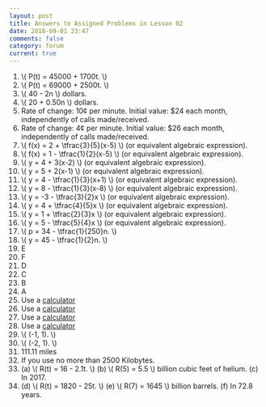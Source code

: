```yaml
---
layout: post
title: Answers to Assigned Problems in Lesson 02
date: 2018-09-01 23:47
comments: false
category: forum
current: true
---
```


1. \\( P(t) = 45000 + 1700t. \\)
2. \\( P(t) = 69000 + 2500t. \\)
3. \\( 40 - 2n \\) dollars.
4. \\( 20 + 0.50n \\) dollars.
5. Rate of change:  10¢ per minute. Initial value: $24 each month, independently of calls made/received.
6. Rate of change:  4¢ per minute. Initial value: $26 each month, independently of calls made/received.
7. \\( f(x) = 2 + \tfrac{3}{5}(x-5) \\) (or equivalent algebraic expression).
8. \\( f(x) = 1 - \tfrac{1}{2}(x-5) \\) (or equivalent algebraic expression).
9. \\( y = 4 + 3(x-2) \\) (or equivalent algebraic expression).
10. \\( y = 5 + 2(x-1) \\) (or equivalent algebraic expression).
11. \\( y = 4 - \tfrac{1}{3}(x+1) \\) (or equivalent algebraic expression).
12. \\( y = 8 - \tfrac{1}{3}(x-8) \\) (or equivalent algebraic expression).
13. \\( y = -3 - \tfrac{3}{2}x \\) (or equivalent algebraic expression).
14. \\( y = 4 + \tfrac{4}{5}x \\) (or equivalent algebraic expression).
15. \\( y = 1 + \tfrac{2}{3}x \\) (or equivalent algebraic expression).
16. \\( y = 5 - \tfrac{5}{4}x \\) (or equivalent algebraic expression).
17. \\( p = 34 - \tfrac{1}{250}n. \\)
18. \\( y = 45 - \tfrac{1}{2}n. \\)
19. E
20. F
21. D
22. C
23. B
24. A
25. Use a <a href="https://www.desmos.com/">calculator</a>
26. Use a <a href="https://www.desmos.com/">calculator</a>
27. Use a <a href="https://www.desmos.com/">calculator</a>
28. Use a <a href="https://www.desmos.com/">calculator</a>
29. \\( (-1, 1). \\)
30. \\( (-2, 1). \\)
31. 111.11 miles
32. If you use no more than 2500 Kilobytes.
33. (a) \\( R(t) = 16 - 2.1t. \\) (b) \\( R(5) = 5.5 \\) billion cubic feet of helium. (c) In 2017.
34. (d) \\( R(t) = 1820 - 25t. \\) (e) \\( R(7) = 1645 \\) billion barrels. (f) In 72.8 years.